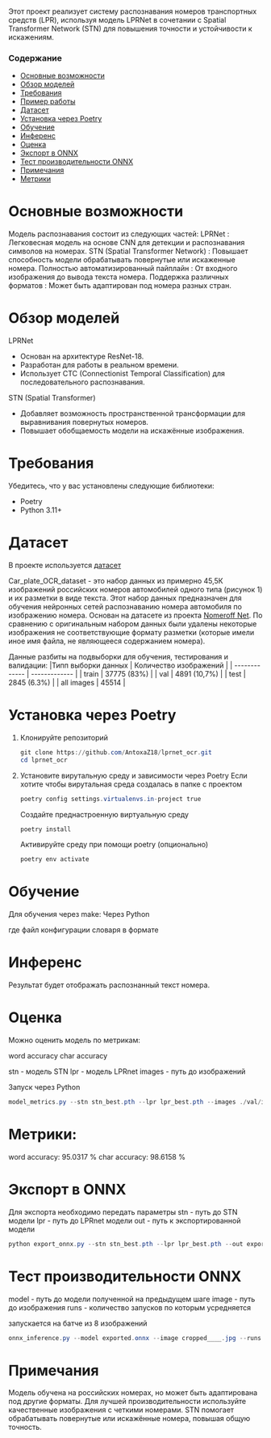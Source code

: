 ### 
Этот проект реализует систему распознавания номеров транспортных средств (LPR), используя модель LPRNet в сочетании с Spatial Transformer Network (STN) для повышения точности и устойчивости к искажениям.

### Содержание
- [Основные возможности](#Основные-возможности)
- [Обзор моделей](#Обзор-моделей)
- [Требования](#Требования)
- [Пример работы](#Пример-работы)
- [Датасет](#Датасет)
- [Установка через Poetry](#Установка-через-Poetry)
- [Обучение](#Обучение)
- [Инференс](#Инференс)
- [Оценка](#Оценка)
- [Экспорт в ONNX](#Экспорт-в-ONNX)
- [Тест производительности ONNX](#Тест-производительности-ONNX)
- [Примечания](#Примечания)
- [Метрики](#Метрики)
  
# Основные возможности
Модель распознавания состоит из следующих частей:
LPRNet : Легковесная модель на основе CNN для детекции и распознавания символов на номерах.
STN (Spatial Transformer Network) : Повышает способность модели обрабатывать повернутые или искаженные номера.
Полностью автоматизированный пайплайн : От входного изображения до вывода текста номера.
Поддержка различных форматов : Может быть адаптирован под номера разных стран.

# Обзор моделей
LPRNet
- Основан на архитектуре ResNet-18.
- Разработан для работы в реальном времени.
- Использует CTC (Connectionist Temporal Classification) для последовательного распознавания.
  
STN (Spatial Transformer)
- Добавляет возможность пространственной трансформации для выравнивания повернутых номеров.
- Повышает обобщаемость модели на искажённые изображения.

# Требования
Убедитесь, что у вас установлены следующие библиотеки:
- Poetry
- Python 3.11+

# Датасет
В проекте используется [датасет](https://huggingface.co/datasets/AY000554/Car_plate_OCR_dataset/tree/main) 

Car_plate_OCR_dataset - это набор данных из примерно 45,5К изображений российских номеров автомобилей одного типа (рисунок 1) и их разметки в виде текста. Этот набор данных предназначен для обучения нейронных сетей распознаванию номера автомобиля по изображению номера.
Основан на датасете из проекта [Nomeroff Net](https://nomeroff.net.ua/#). По сравнению с оригинальным набором данных были удалены некоторые изображения не соответствующие формату разметки (которые имели иное имя файла, не являющееся содержанием номера).

Данные разбиты на подвыборки для обучения, тестирования и валидации:
|Типп выборки данных | Количество изображений |
| ------------- | ------------- |
| train | 37775 (83%) |
| val   | 4891 (10,7%) |
| test  | 2845 (6.3%) |
| all images | 45514 |

# Установка через Poetry
1. Клонируйте репозиторий
   ```Powershell
   git clone https://github.com/AntoxaZ18/lprnet_ocr.git
   cd lprnet_ocr
   ```

2. Установите вирутальную среду и зависимости через Poetry
   Если хотите чтобы вирутальная среда создалась в папке с проектом
   ```Powershell
   poetry config settings.virtualenvs.in-project true
   ```
   Создайте преднастроенную виртуальную среду
   ```Powershell
   poetry install
   ```
   Активируйте среду при помощи poetry (опционально)
   ```Powershell
   poetry env activate
   ```

# Обучение
Для обучения через make:
Через Python

где файл конфигурации словаря в формате

# Инференс
Результат будет отображать распознанный текст номера.



# Оценка
Можно оценить модель по метрикам:

word accuracy
char accuracy

stn - модель STN
lpr - модель LPRnet
images - путь до изображений

Запуск через Python

   ```Powershell
   model_metrics.py --stn stn_best.pth --lpr lpr_best.pth --images ./val/img
   ```
# Метрики:

word accuracy: 95.0317 %
char accuracy: 98.6158 %

# Экспорт в ONNX

Для экспорта необходимо передать параметры
stn - путь до STN модели
lpr - путь до LPRnet модели
out - путь к экспортированной модели

   ```Powershell
   python export_onnx.py --stn stn_best.pth --lpr lpr_best.pth --out exported.onnx
   ```

# Тест производительности ONNX

model - путь до модели полученной на предыдущем шаге
image - путь до изображения
runs - количество запусков по которым усредняется

запускается на батче из 8 изображений

   ```Powershell
   onnx_inference.py --model exported.onnx --image cropped____.jpg --runs 10
   ```

# Примечания

Модель обучена на российских номерах, но может быть адаптирована под другие форматы.
Для лучшей производительности используйте качественные изображения с четкими номерами.
STN помогает обрабатывать повернутые или искажённые номера, повышая общую точность.